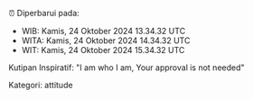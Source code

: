 ⏰ Diperbarui pada:
- WIB: Kamis, 24 Oktober 2024 13.34.32 UTC
- WITA: Kamis, 24 Oktober 2024 14.34.32 UTC
- WIT: Kamis, 24 Oktober 2024 15.34.32 UTC

Kutipan Inspiratif:
"I am who I am, Your approval is not needed"


Kategori: attitude

